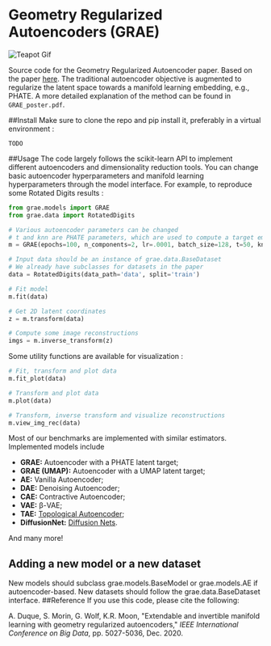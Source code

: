 Geometry Regularized Autoencoders (GRAE)
==============================
![Teapot Gif](imgs/tp.gif)

Source code for the Geometry Regularized Autoencoder paper.  Based on the paper [here](https://arxiv.org/abs/2007.07142).  The traditional autoencoder objective is augmented to regularize the latent space towards a manifold learning embedding, e.g., PHATE. 
A more detailed explanation of the method can be found in `GRAE_poster.pdf`. 

##Install
Make sure to clone the repo and pip install it, preferably in a virtual environment : 
```
TODO
``` 
##Usage
The code largely follows the scikit-learn API to implement different autoencoders and dimensionality reduction tools. You can change basic autoencoder hyperparameters and manifold learning 
hyperparameters through the model interface. For example, to reproduce some Rotated Digits results : 
```python
from grae.models import GRAE
from grae.data import RotatedDigits

# Various autoencoder parameters can be changed
# t and knn are PHATE parameters, which are used to compute a target embedding
m = GRAE(epochs=100, n_components=2, lr=.0001, batch_size=128, t=50, knn=10)

# Input data should be an instance of grae.data.BaseDataset
# We already have subclasses for datasets in the paper
data = RotatedDigits(data_path='data', split='train')

# Fit model
m.fit(data)

# Get 2D latent coordinates
z = m.transform(data)

# Compute some image reconstructions
imgs = m.inverse_transform(z)
```
Some utility functions are available for visualization : 
```python
# Fit, transform and plot data
m.fit_plot(data)

# Transform and plot data
m.plot(data)

# Transform, inverse transform and visualize reconstructions
m.view_img_rec(data)
```
Most of our benchmarks are implemented with similar estimators. Implemented models include 
- **GRAE:** Autoencoder with a PHATE latent target;
- **GRAE (UMAP):** Autoencoder with a UMAP latent target;
- **AE:** Vanilla Autoencoder;
- **DAE:** Denoising Autoencoder;
- **CAE:** Contractive Autoencoder;
- **VAE:** β-VAE;
- **TAE:** [Topological Autoencoder](https://proceedings.mlr.press/v119/moor20a.html);
- **DiffusionNet:** [Diffusion Nets](https://www.sciencedirect.com/science/article/abs/pii/S1063520317300957).
 
And many more!
## Adding a new model or a new dataset
New models should subclass grae.models.BaseModel or grae.models.AE if autoencoder-based. New datasets should follow the grae.data.BaseDataset interface.
##Reference
If you use this code, please cite the following:

A. Duque, S. Morin, G. Wolf, K.R. Moon, "Extendable and invertible manifold learning with geometry regularized autoencoders," *IEEE International Conference on Big Data*, pp. 5027-5036, Dec. 2020.

